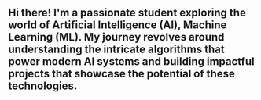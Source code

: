 ## Hi there! I'm a passionate student exploring the world of Artificial Intelligence (AI), Machine Learning (ML). My journey revolves around understanding the intricate algorithms that power modern AI systems and building impactful projects that showcase the potential of these technologies.

<!--
**AtharvSomani/AtharvSomani** is a ✨ _special_ ✨ repository because its `README.md` (this file) appears on your GitHub profile.

Here are some ideas to get you started:

- 🔭 I’m currently working on ...
- 🌱 I’m currently learning ...
- 👯 I’m looking to collaborate on ...
- 🤔 I’m looking for help with ...
- 💬 Ask me about ...
- 📫 How to reach me: ...
- 😄 Pronouns: ...
- ⚡ Fun fact: ...
-->
